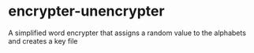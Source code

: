 # encrypter-unencrypter
A simplified word encrypter that assigns a random value to the alphabets and creates a key file
